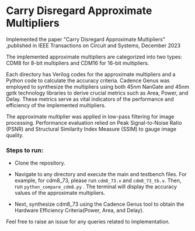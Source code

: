 # Carry Disregard Approximate Multipliers

Implemented the paper "Carry Disregard Approximate Multipliers" ,published in IEEE Transactions on Circuit and Systems, December 2023

The implemented approximate multipliers are categorized into two types: CDM8 for 8-bit multipliers and CDM16 for 16-bit multipliers. 

Each directory has Verilog codes for the approximate multipliers and a Python code to calculate the accuracy criteria. Cadence Genus was employed to synthesize the multipliers using both 45nm NanGate and 45nm gptk technology libraries to derive crucial metrics such as Area, Power, and Delay. These metrics serve as vital indicators of the performance and efficiency of the implemented multipliers. 

The approximate multiplier was applied in low-pass filtering for image processing. Performance evaluation relied on Peak Signal-to-Noise Ratio (PSNR) and Structural Similarity Index Measure (SSIM) to gauge image quality.

### Steps to run:

* Clone the repository.

* Navigate to any directory and execute the main and testbench files. For example, for cdm8_73, please run `cdm8_73.v` and `cdm8_73_tb.v`. Then, run `python_compare_cdm8.py` . The terminal will display the accuracy values of the approximate multipliers.

* Next, synthesize cdm8_73 using the Cadence Genus tool to obtain the Hardware Efficiency Criteria(Power, Area, and Delay). 

Feel free to raise an issue for any queries related to implementation.
